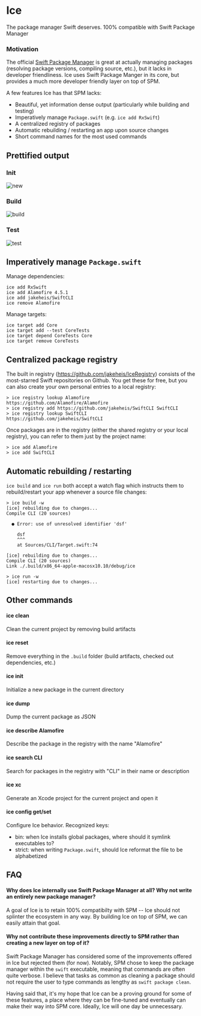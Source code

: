 # Ice

The package manager Swift deserves. 100% compatible with Swift Package Manager

### Motivation

The official [Swift Package Manager](https://github.com/apple/swift-package-manager) is great at actually managing packages (resolving package versions, compiling source, etc.), but it lacks in developer friendliness. Ice uses Swift Package Manger in its core, but provides a much more developer friendly layer on top of SPM.

A few features Ice has that SPM lacks:
- Beautiful, yet information dense output (particularly while building and testing)
- Imperatively manage `Package.swift` (e.g. `ice add RxSwift`)
- A centralized registry of packages
- Automatic rebuilding / restarting an app upon source changes
- Short command names for the most used commands

## Prettified output

### Init
![new](https://github.com/jakeheis/Ice/raw/gifs/new.gif)

### Build
![build](https://github.com/jakeheis/Ice/raw/gifs/build.gif)

### Test
![test](https://github.com/jakeheis/Ice/raw/gifs/test.gif)

## Imperatively manage `Package.swift`

Manage dependencies:

```shell
ice add RxSwift
ice add Alamofire 4.5.1
ice add jakeheis/SwiftCLI
ice remove Alamofire
```

Manage targets:

```shell
ice target add Core
ice target add --test CoreTests
ice target depend CoreTests Core
ice target remove CoreTests
```

## Centralized package registry

The built in registry (https://github.com/jakeheis/IceRegistry) consists of the most-starred Swift repositories on Github. You get these for free, but you can also create your own personal entries to a local registry:

```shell
> ice registry lookup Alamofire
https://github.com/Alamofire/Alamofire
> ice registry add https://github.com/jakeheis/SwiftCLI SwiftCLI
> ice registry lookup SwiftCLI
https://github.com/jakeheis/SwiftCLI
```

Once packages are in the registry (either the shared registry or your local registry), you can refer to them just by the project name:

```shell
> ice add Alamofire
> ice add SwiftCLI
```

## Automatic rebuilding / restarting

`ice build` and `ice run` both accept a watch flag which instructs them to rebuild/restart your app whenever a source file changes:

```shell
> ice build -w
[ice] rebuilding due to changes...
Compile CLI (20 sources)

  ● Error: use of unresolved identifier 'dsf'

    dsf
    ^^^
    at Sources/CLI/Target.swift:74

[ice] rebuilding due to changes...
Compile CLI (20 sources)
Link ./.build/x86_64-apple-macosx10.10/debug/ice
```

```shell
> ice run -w
[ice] restarting due to changes...
```

## Other commands

#### ice clean
Clean the current project by removing build artifacts

#### ice reset
Remove everything in the `.build` folder (build artifacts, checked out dependencies, etc.)

#### ice init
Initialize a new package in the current directory

#### ice dump
Dump the current package as JSON

#### ice describe Alamofire
Describe the package in the registry with the name "Alamofire"

#### ice search CLI
Search for packages in the registry with "CLI" in their name or description

#### ice xc
Generate an Xcode project for the current project and open it

#### ice config get/set
Configure Ice behavior. Recognized keys:
- bin: when Ice installs global packages, where should it symlink executables to?
- strict: when writing `Package.swift`, should Ice reformat the file to be alphabetized

## FAQ

#### Why does Ice internally use Swift Package Manager at all? Why not write an entirely new package manager?

A goal of Ice is to retain 100% compatibilty with SPM -- Ice should not splinter the ecosystem in any way. By building Ice on top of SPM, we can easily attain that goal.

#### Why not contribute these improvements directly to SPM rather than creating a new layer on top of it?

Swift Package Manager has considered some of the improvements offered in Ice but rejected them (for now). Notably, SPM chose to keep the package manager within the `swift` executable, meaning that commands are often quite verbose. I believe that tasks as common as cleaning a package should not require the user to type commands as lengthy as `swift package clean`.

Having said that, it's my hope that Ice can be a proving ground for some of these features, a place where they can be fine-tuned and eventually can make their way into SPM core. Ideally, Ice will one day be unnecessary.
